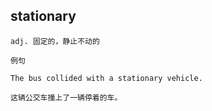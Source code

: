 ## stationary
```
adj. 固定的，静止不动的

例句

The bus collided with a stationary vehicle.

这辆公交车撞上了一辆停着的车。
```
